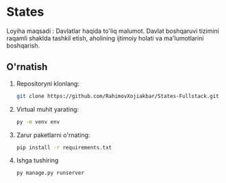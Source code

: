 # States 
Loyiha maqsadi : Davlatlar haqida to'liq malumot. Davlat boshqaruvi tizimini raqamli shaklda tashkil etish, aholining ijtimoiy holati va ma'lumotlarini boshqarish.
## O'rnatish
1. Repositoryni klonlang:
   ```bash
   git clone https://github.com/RahimovXojiakbar/States-Fullstack.git

2. Virtual muhit yarating:
   ```bash
   py -m venv env

3. Zarur paketlarni o'rnating:
   ```bash
   pip install -r requirements.txt

4. Ishga tushiring
   ```bash
   py manage.py runserver
